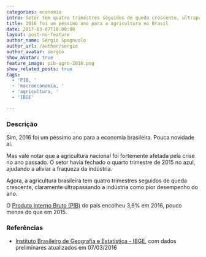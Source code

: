 ```yaml
---
categories: economia
intro: Setor tem quatro trimestres seguidos de queda crescente, ultrapassando a indústria como pior desempenho
title: 2016 foi um péssimo ano para a agricultura no Brasil
date: 2017-03-07T18:00:00
layout: post-no-feature
author_name: Sérgio Spagnuolo
author_url: /author/sergio
author_avatar: sergio
show_avatar: true
feature_image: pib-agro-2016.png
show_related_posts: true
tags:
  - 'PIB, '
  - 'macroeconomia, '
  - 'agricultura, '
  - 'IBGE'

---
```



### Descrição

Sim, 2016 foi um péssimo ano para a economia brasileira. Pouca novidade aí.

Mas vale notar que a agricultura nacional foi fortemente afetada pela crise no ano passado. O setor havia fechado o quarto trimestre de 2015 no azul, ajudando a aliviar a fraqueza da indústria.

Agora, a agricultura brasileira tem quatro trimestres seguidos de queda crescente, claramente ultrapassando a indústria  como pior desempenho do ano.

O [Produto Interno Bruto (PIB)](http://www1.folha.uol.com.br/mercado/2017/03/1864296-populacao-brasileira-empobrece-91-com-recessao.shtml) do país encolheu 3,6% em 2016, pouco menos do que em 2015.


### Referências

- [Instituto Brasileiro de Geografia e Estatística - IBGE](http://www.ibge.gov.br/home/estatistica/indicadores/pib/pib-vol-val_201604_4.shtm), com dados preliminares atualizados em 07/03/2016
